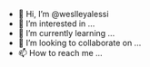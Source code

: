 - 👋 Hi, I’m @weslleyalessi
- 👀 I’m interested in ...
- 🌱 I’m currently learning ...
- 💞️ I’m looking to collaborate on ...
- 📫 How to reach me ...

<!---
weslleyalessi/weslleyalessi is a ✨ special ✨ repository because its `README.md` (this file) appears on your GitHub profile.
You can click the Preview link to take a look at your changes.
--->
